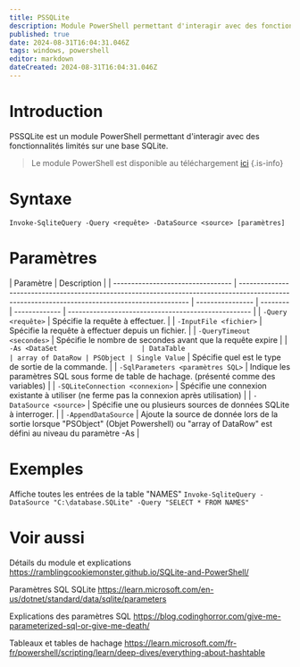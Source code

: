 ```yaml
---
title: PSSQLite
description: Module PowerShell permettant d'interagir avec des fonctionnalités limités sur une base SQLite.
published: true
date: 2024-08-31T16:04:31.046Z
tags: windows, powershell
editor: markdown
dateCreated: 2024-08-31T16:04:31.046Z
---
```


# Introduction

PSSQLite est un module PowerShell permettant d'interagir avec des fonctionnalités limités sur une base SQLite.

> Le module PowerShell est disponible au téléchargement [ici](https://github.com/RamblingCookieMonster/PSSQLite)
> {.is-info}

# Syntaxe

`Invoke-SqliteQuery -Query <requête> -DataSource <source> [paramètres]`

# Paramètres

| Paramètre                         | Description                                                                                                                                    |
| --------------------------------- | ---------------------------------------------------------------------------------------------------------------------------------------------- | ---------------- | -------- | ------------- | --------------------------------------------------- |
| `-Query <requête>`                | Spécifie la requête à effectuer.                                                                                                               |
| `-InputFile <fichier>`            | Spécifie la requête à effectuer depuis un fichier.                                                                                             |
| `-QueryTimeout <secondes>`        | Spécifie le nombre de secondes avant que la requête expire                                                                                     |
| `-As <DataSet                     | DataTable                                                                                                                                      | array of DataRow | PSObject | Single Value` | Spécifie quel est le type de sortie de la commande. |
| `-SqlParameters <paramètres SQL>` | Indique les paramètres SQL sous forme de table de hachage. (présenté comme des variables)                                                      |
| `-SQLiteConnection <connexion>`   | Spécifie une connexion existante à utiliser (ne ferme pas la connexion après utilisation)                                                      |
| `-DataSource <source>`            | Spécifie une ou plusieurs sources de données SQLite à interroger.                                                                              |
| `-AppendDataSource`               | Ajoute la source de donnée lors de la sortie lorsque "PSObject" (Objet Powershell) ou "array of DataRow" est défini au niveau du paramètre -As |

# Exemples

Affiche toutes les entrées de la table "NAMES"
`Invoke-SqliteQuery -DataSource "C:\database.SQLite" -Query "SELECT * FROM NAMES"`

# Voir aussi

Détails du module et explications
https://ramblingcookiemonster.github.io/SQLite-and-PowerShell/

Paramètres SQL SQLite
https://learn.microsoft.com/en-us/dotnet/standard/data/sqlite/parameters

Explications des paramètres SQL
https://blog.codinghorror.com/give-me-parameterized-sql-or-give-me-death/

Tableaux et tables de hachage
https://learn.microsoft.com/fr-fr/powershell/scripting/learn/deep-dives/everything-about-hashtable
